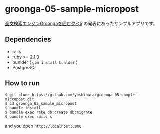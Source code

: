 # groonga-05-sample-micropost

[全文検索エンジンGroongaを囲む夕べ5](http://groonga.doorkeeper.jp/events/15816) の発表にあったサンプルアプリです。

## Dependencies

- rails
- ruby >= 2.1.3
- bunlder ( `gem install bunlder` )
- PostgreSQL

## How to run

```
$ git clone https://github.com/yoshihara/groonga-05-sample-micropost.git
$ cd groonga_05_sample_micropost
$ bundle install
$ bundle exec rake db:create db:migrate
$ bundle exec rails s
```

and you open `http://localhost:3000`.
